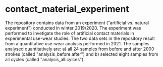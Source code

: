 # contact_material_experiment
The repository contains data from an experiment ("artificial vs. natural experiment") conducted in winter 2019/2020. The experiment was performed to invetigate the role of artificial contact materials in experimental use-wear studies. The two data sets in the repository result from a quantitative use-wear analysis performed in 2021. The samples analysed quantitatively are: a) all 24 samples from before and after 2000 strokes (called "analysis_before.after") and b) selected eight samples from all cycles (called "analysis_all.cylces"). 

